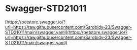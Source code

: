 # Swagger-STD21011
[https://petstore.swagger.io/?url=https://raw.githubusercontent.com/Sarobidy-23/Swagger-STD21011/main/swagger.yaml](https://petstore.swagger.io/?url=https://raw.githubusercontent.com/Sarobidy-23/Swagger-STD21011/main/swagger.yaml)

